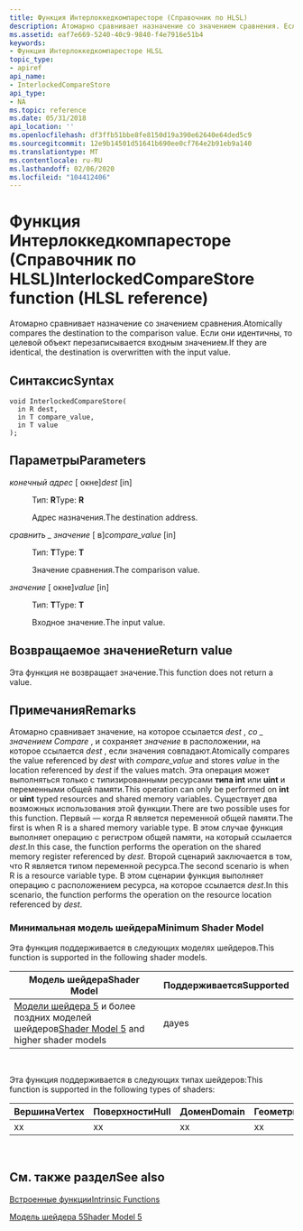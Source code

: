 ```yaml
---
title: Функция Интерлоккедкомпаресторе (Справочник по HLSL)
description: Атомарно сравнивает назначение со значением сравнения. Если они идентичны, то целевой объект перезаписывается входным значением.
ms.assetid: eaf7e669-5240-40c9-9840-f4e7916e51b4
keywords:
- Функция Интерлоккедкомпаресторе HLSL
topic_type:
- apiref
api_name:
- InterlockedCompareStore
api_type:
- NA
ms.topic: reference
ms.date: 05/31/2018
api_location: ''
ms.openlocfilehash: df3ffb51bbe8fe8150d19a390e62640e64ded5c9
ms.sourcegitcommit: 12e9b14501d51641b690ee0cf764e2b91eb9a140
ms.translationtype: MT
ms.contentlocale: ru-RU
ms.lasthandoff: 02/06/2020
ms.locfileid: "104412406"
---
```

# <a name="interlockedcomparestore-function-hlsl-reference"></a><span data-ttu-id="cd214-105">Функция Интерлоккедкомпаресторе (Справочник по HLSL)</span><span class="sxs-lookup"><span data-stu-id="cd214-105">InterlockedCompareStore function (HLSL reference)</span></span>

<span data-ttu-id="cd214-106">Атомарно сравнивает назначение со значением сравнения.</span><span class="sxs-lookup"><span data-stu-id="cd214-106">Atomically compares the destination to the comparison value.</span></span> <span data-ttu-id="cd214-107">Если они идентичны, то целевой объект перезаписывается входным значением.</span><span class="sxs-lookup"><span data-stu-id="cd214-107">If they are identical, the destination is overwritten with the input value.</span></span>

## <a name="syntax"></a><span data-ttu-id="cd214-108">Синтаксис</span><span class="sxs-lookup"><span data-stu-id="cd214-108">Syntax</span></span>

``` syntax
void InterlockedCompareStore(
  in R dest,
  in T compare_value,
  in T value
);
```

## <a name="parameters"></a><span data-ttu-id="cd214-109">Параметры</span><span class="sxs-lookup"><span data-stu-id="cd214-109">Parameters</span></span>

<dl> <dt>

<span data-ttu-id="cd214-110">*конечный адрес* \[ окне\]</span><span class="sxs-lookup"><span data-stu-id="cd214-110">*dest* \[in\]</span></span>
</dt> <dd>

<span data-ttu-id="cd214-111">Тип: **R**</span><span class="sxs-lookup"><span data-stu-id="cd214-111">Type: **R**</span></span>

<span data-ttu-id="cd214-112">Адрес назначения.</span><span class="sxs-lookup"><span data-stu-id="cd214-112">The destination address.</span></span>

</dd> <dt>

<span data-ttu-id="cd214-113">*сравнить \_ значение* \[ в\]</span><span class="sxs-lookup"><span data-stu-id="cd214-113">*compare\_value* \[in\]</span></span>
</dt> <dd>

<span data-ttu-id="cd214-114">Тип: **T**</span><span class="sxs-lookup"><span data-stu-id="cd214-114">Type: **T**</span></span>

<span data-ttu-id="cd214-115">Значение сравнения.</span><span class="sxs-lookup"><span data-stu-id="cd214-115">The comparison value.</span></span>

</dd> <dt>

<span data-ttu-id="cd214-116">*значение* \[ окне\]</span><span class="sxs-lookup"><span data-stu-id="cd214-116">*value* \[in\]</span></span>
</dt> <dd>

<span data-ttu-id="cd214-117">Тип: **T**</span><span class="sxs-lookup"><span data-stu-id="cd214-117">Type: **T**</span></span>

<span data-ttu-id="cd214-118">Входное значение.</span><span class="sxs-lookup"><span data-stu-id="cd214-118">The input value.</span></span>

</dd> </dl>

## <a name="return-value"></a><span data-ttu-id="cd214-119">Возвращаемое значение</span><span class="sxs-lookup"><span data-stu-id="cd214-119">Return value</span></span>

<span data-ttu-id="cd214-120">Эта функция не возвращает значение.</span><span class="sxs-lookup"><span data-stu-id="cd214-120">This function does not return a value.</span></span>

## <a name="remarks"></a><span data-ttu-id="cd214-121">Примечания</span><span class="sxs-lookup"><span data-stu-id="cd214-121">Remarks</span></span>

<span data-ttu-id="cd214-122">Атомарно сравнивает значение, на которое ссылается *dest* , *со \_ значением Compare* , и сохраняет *значение* в расположении, на которое ссылается *dest* , если значения совпадают.</span><span class="sxs-lookup"><span data-stu-id="cd214-122">Atomically compares the value referenced by *dest* with *compare\_value* and stores *value* in the location referenced by *dest* if the values match.</span></span> <span data-ttu-id="cd214-123">Эта операция может выполняться только с типизированными ресурсами **типа int** или **uint** и переменными общей памяти.</span><span class="sxs-lookup"><span data-stu-id="cd214-123">This operation can only be performed on **int** or **uint** typed resources and shared memory variables.</span></span> <span data-ttu-id="cd214-124">Существует два возможных использования этой функции.</span><span class="sxs-lookup"><span data-stu-id="cd214-124">There are two possible uses for this function.</span></span> <span data-ttu-id="cd214-125">Первый — когда R является переменной общей памяти.</span><span class="sxs-lookup"><span data-stu-id="cd214-125">The first is when R is a shared memory variable type.</span></span> <span data-ttu-id="cd214-126">В этом случае функция выполняет операцию с регистром общей памяти, на который ссылается *dest*.</span><span class="sxs-lookup"><span data-stu-id="cd214-126">In this case, the function performs the operation on the shared memory register referenced by *dest*.</span></span> <span data-ttu-id="cd214-127">Второй сценарий заключается в том, что R является типом переменной ресурса.</span><span class="sxs-lookup"><span data-stu-id="cd214-127">The second scenario is when R is a resource variable type.</span></span> <span data-ttu-id="cd214-128">В этом сценарии функция выполняет операцию с расположением ресурса, на которое ссылается *dest*.</span><span class="sxs-lookup"><span data-stu-id="cd214-128">In this scenario, the function performs the operation on the resource location referenced by *dest*.</span></span>

### <a name="minimum-shader-model"></a><span data-ttu-id="cd214-129">Минимальная модель шейдера</span><span class="sxs-lookup"><span data-stu-id="cd214-129">Minimum Shader Model</span></span>

<span data-ttu-id="cd214-130">Эта функция поддерживается в следующих моделях шейдеров.</span><span class="sxs-lookup"><span data-stu-id="cd214-130">This function is supported in the following shader models.</span></span>



| <span data-ttu-id="cd214-131">Модель шейдера</span><span class="sxs-lookup"><span data-stu-id="cd214-131">Shader Model</span></span>                                                                | <span data-ttu-id="cd214-132">Поддерживается</span><span class="sxs-lookup"><span data-stu-id="cd214-132">Supported</span></span> |
|-----------------------------------------------------------------------------|-----------|
| <span data-ttu-id="cd214-133">[Модели шейдера 5](d3d11-graphics-reference-sm5.md) и более поздних моделей шейдеров</span><span class="sxs-lookup"><span data-stu-id="cd214-133">[Shader Model 5](d3d11-graphics-reference-sm5.md) and higher shader models</span></span> | <span data-ttu-id="cd214-134">да</span><span class="sxs-lookup"><span data-stu-id="cd214-134">yes</span></span>       |



 

<span data-ttu-id="cd214-135">Эта функция поддерживается в следующих типах шейдеров:</span><span class="sxs-lookup"><span data-stu-id="cd214-135">This function is supported in the following types of shaders:</span></span>



| <span data-ttu-id="cd214-136">Вершина</span><span class="sxs-lookup"><span data-stu-id="cd214-136">Vertex</span></span> | <span data-ttu-id="cd214-137">Поверхности</span><span class="sxs-lookup"><span data-stu-id="cd214-137">Hull</span></span> | <span data-ttu-id="cd214-138">Домен</span><span class="sxs-lookup"><span data-stu-id="cd214-138">Domain</span></span> | <span data-ttu-id="cd214-139">Геометрия</span><span class="sxs-lookup"><span data-stu-id="cd214-139">Geometry</span></span> | <span data-ttu-id="cd214-140">Пиксель</span><span class="sxs-lookup"><span data-stu-id="cd214-140">Pixel</span></span> | <span data-ttu-id="cd214-141">Вычисления</span><span class="sxs-lookup"><span data-stu-id="cd214-141">Compute</span></span> |
|--------|------|--------|----------|-------|---------|
|  <span data-ttu-id="cd214-142">x</span><span class="sxs-lookup"><span data-stu-id="cd214-142">x</span></span>     | <span data-ttu-id="cd214-143">x</span><span class="sxs-lookup"><span data-stu-id="cd214-143">x</span></span>    |  <span data-ttu-id="cd214-144">x</span><span class="sxs-lookup"><span data-stu-id="cd214-144">x</span></span>     |  <span data-ttu-id="cd214-145">x</span><span class="sxs-lookup"><span data-stu-id="cd214-145">x</span></span>       | <span data-ttu-id="cd214-146">x</span><span class="sxs-lookup"><span data-stu-id="cd214-146">x</span></span>     | <span data-ttu-id="cd214-147">x</span><span class="sxs-lookup"><span data-stu-id="cd214-147">x</span></span>       |



 

## <a name="see-also"></a><span data-ttu-id="cd214-148">См. также раздел</span><span class="sxs-lookup"><span data-stu-id="cd214-148">See also</span></span>

<dl> <dt>

[<span data-ttu-id="cd214-149">Встроенные функции</span><span class="sxs-lookup"><span data-stu-id="cd214-149">Intrinsic Functions</span></span>](dx-graphics-hlsl-intrinsic-functions.md)
</dt> <dt>

[<span data-ttu-id="cd214-150">Модель шейдера 5</span><span class="sxs-lookup"><span data-stu-id="cd214-150">Shader Model 5</span></span>](d3d11-graphics-reference-sm5.md)
</dt> </dl>

 

 




